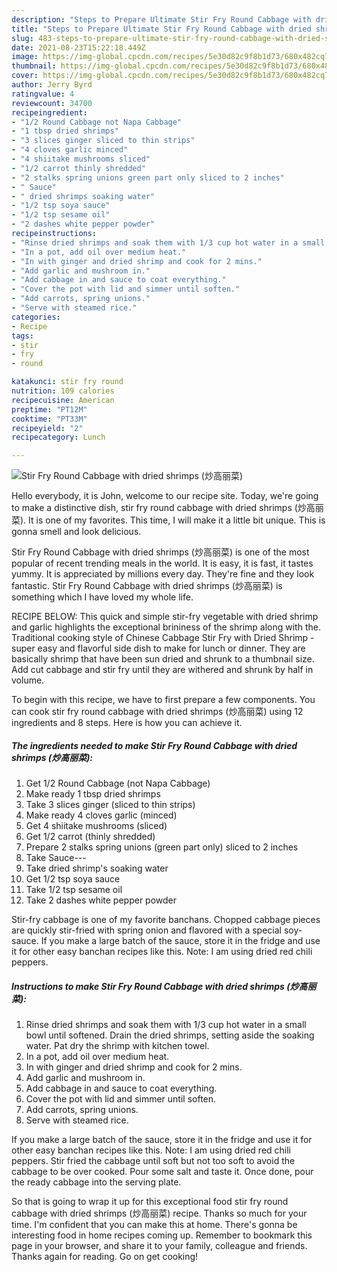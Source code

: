 ```yaml
---
description: "Steps to Prepare Ultimate Stir Fry Round Cabbage with dried shrimps (炒高丽菜)"
title: "Steps to Prepare Ultimate Stir Fry Round Cabbage with dried shrimps (炒高丽菜)"
slug: 483-steps-to-prepare-ultimate-stir-fry-round-cabbage-with-dried-shrimps
date: 2021-08-23T15:22:18.449Z
image: https://img-global.cpcdn.com/recipes/5e30d82c9f8b1d73/680x482cq70/stir-fry-round-cabbage-with-dried-shrimps-炒高丽菜-recipe-main-photo.jpg
thumbnail: https://img-global.cpcdn.com/recipes/5e30d82c9f8b1d73/680x482cq70/stir-fry-round-cabbage-with-dried-shrimps-炒高丽菜-recipe-main-photo.jpg
cover: https://img-global.cpcdn.com/recipes/5e30d82c9f8b1d73/680x482cq70/stir-fry-round-cabbage-with-dried-shrimps-炒高丽菜-recipe-main-photo.jpg
author: Jerry Byrd
ratingvalue: 4
reviewcount: 34700
recipeingredient:
- "1/2 Round Cabbage not Napa Cabbage"
- "1 tbsp dried shrimps"
- "3 slices ginger sliced to thin strips"
- "4 cloves garlic minced"
- "4 shiitake mushrooms sliced"
- "1/2 carrot thinly shredded"
- "2 stalks spring unions green part only sliced to 2 inches"
- " Sauce"
- " dried shrimps soaking water"
- "1/2 tsp soya sauce"
- "1/2 tsp sesame oil"
- "2 dashes white pepper powder"
recipeinstructions:
- "Rinse dried shrimps and soak them with 1/3 cup hot water in a small bowl until softened. Drain the dried shrimps, setting aside the soaking water. Pat dry the shrimp with kitchen towel."
- "In a pot, add oil over medium heat."
- "In with ginger and dried shrimp and cook for 2 mins."
- "Add garlic and mushroom in."
- "Add cabbage in and sauce to coat everything."
- "Cover the pot with lid and simmer until soften."
- "Add carrots, spring unions."
- "Serve with steamed rice."
categories:
- Recipe
tags:
- stir
- fry
- round

katakunci: stir fry round 
nutrition: 109 calories
recipecuisine: American
preptime: "PT12M"
cooktime: "PT33M"
recipeyield: "2"
recipecategory: Lunch

---
```



![Stir Fry Round Cabbage with dried shrimps (炒高丽菜)](https://img-global.cpcdn.com/recipes/5e30d82c9f8b1d73/680x482cq70/stir-fry-round-cabbage-with-dried-shrimps-炒高丽菜-recipe-main-photo.jpg)

Hello everybody, it is John, welcome to our recipe site. Today, we're going to make a distinctive dish, stir fry round cabbage with dried shrimps (炒高丽菜). It is one of my favorites. This time, I will make it a little bit unique. This is gonna smell and look delicious.

Stir Fry Round Cabbage with dried shrimps (炒高丽菜) is one of the most popular of recent trending meals in the world. It is easy, it is fast, it tastes yummy. It is appreciated by millions every day. They're fine and they look fantastic. Stir Fry Round Cabbage with dried shrimps (炒高丽菜) is something which I have loved my whole life.

RECIPE BELOW: This quick and simple stir-fry vegetable with dried shrimp and garlic highlights the exceptional brininess of the shrimp along with the. Traditional cooking style of Chinese Cabbage Stir Fry with Dried Shrimp - super easy and flavorful side dish to make for lunch or dinner. They are basically shrimp that have been sun dried and shrunk to a thumbnail size. Add cut cabbage and stir fry until they are withered and shrunk by half in volume.


To begin with this recipe, we have to first prepare a few components. You can cook stir fry round cabbage with dried shrimps (炒高丽菜) using 12 ingredients and 8 steps. Here is how you can achieve it.

<!--inarticleads1-->

##### The ingredients needed to make Stir Fry Round Cabbage with dried shrimps (炒高丽菜):

1. Get 1/2 Round Cabbage (not Napa Cabbage)
1. Make ready 1 tbsp dried shrimps
1. Take 3 slices ginger (sliced to thin strips)
1. Make ready 4 cloves garlic (minced)
1. Get 4 shiitake mushrooms (sliced)
1. Get 1/2 carrot (thinly shredded)
1. Prepare 2 stalks spring unions (green part only) sliced to 2 inches
1. Take  Sauce---
1. Take  dried shrimp&#39;s soaking water
1. Get 1/2 tsp soya sauce
1. Take 1/2 tsp sesame oil
1. Take 2 dashes white pepper powder


Stir-fry cabbage is one of my favorite banchans. Chopped cabbage pieces are quickly stir-fried with spring onion and flavored with a special soy-sauce. If you make a large batch of the sauce, store it in the fridge and use it for other easy banchan recipes like this. Note: I am using dried red chili peppers. 

<!--inarticleads2-->

##### Instructions to make Stir Fry Round Cabbage with dried shrimps (炒高丽菜):

1. Rinse dried shrimps and soak them with 1/3 cup hot water in a small bowl until softened. Drain the dried shrimps, setting aside the soaking water. Pat dry the shrimp with kitchen towel.
1. In a pot, add oil over medium heat.
1. In with ginger and dried shrimp and cook for 2 mins.
1. Add garlic and mushroom in.
1. Add cabbage in and sauce to coat everything.
1. Cover the pot with lid and simmer until soften.
1. Add carrots, spring unions.
1. Serve with steamed rice.


If you make a large batch of the sauce, store it in the fridge and use it for other easy banchan recipes like this. Note: I am using dried red chili peppers. Stir fried the cabbage until soft but not too soft to avoid the cabbage to be over cooked. Pour some salt and taste it. Once done, pour the ready cabbage into the serving plate. 

So that is going to wrap it up for this exceptional food stir fry round cabbage with dried shrimps (炒高丽菜) recipe. Thanks so much for your time. I'm confident that you can make this at home. There's gonna be interesting food in home recipes coming up. Remember to bookmark this page in your browser, and share it to your family, colleague and friends. Thanks again for reading. Go on get cooking!
